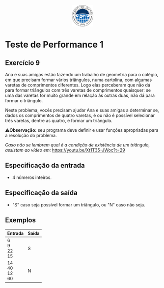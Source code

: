 <p align="center">
    <img src="assets/logo_infnet.png" width="70" height="70" />
</p>

# Teste de Performance 1

## Exercício 9

Ana e suas amigas estão fazendo um trabalho de geometria para o colégio, em que precisam formar vários triângulos, numa cartolina, com algumas varetas de comprimentos diferentes. Logo elas perceberam que não dá para formar triângulos com três varetas de comprimentos quaisquer: se uma das varetas for muito grande em relação às outras duas, não dá para formar o triângulo.

Neste problema, vocês precisam ajudar Ana e suas amigas a determinar se, dados os comprimentos de quatro varetas, é ou não é possível selecionar três varetas, dentre as quatro, e formar um triângulo.

⚠️**Observação:** seu programa deve definir e usar funções apropriadas para a resolução do problema.

*Caso não se lembrem qual é a condição de existência de um triângulo, assistam ao vídeo em:* https://youtu.be/Xt1T35-JWoc?t=29

## Especificação da entrada
- 4 números inteiros.

## Especificação da saída
- "S" caso seja possível formar um triângulo, ou "N" caso não seja.

## Exemplos
| Entrada | Saída |
| ----------- | ----------- |
| 6<br>9<br>22<br>15 | S |
| 14<br>40<br>12<br>60 | N |